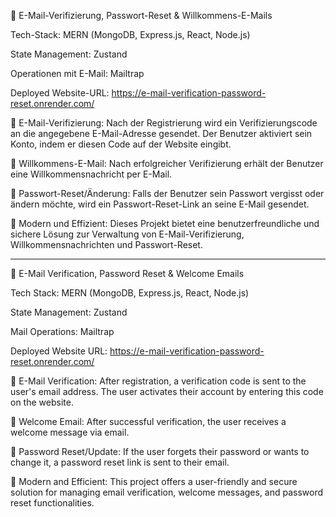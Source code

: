 📧 E-Mail-Verifizierung, Passwort-Reset & Willkommens-E-Mails

Tech-Stack: MERN (MongoDB, Express.js, React, Node.js)

State Management: Zustand

Operationen mit E-Mail: Mailtrap

Deployed Website-URL: https://e-mail-verification-password-reset.onrender.com/

🔹 E-Mail-Verifizierung:
Nach der Registrierung wird ein Verifizierungscode an die angegebene E-Mail-Adresse gesendet. Der Benutzer aktiviert sein Konto, indem er diesen Code auf der Website eingibt.

🔹 Willkommens-E-Mail:
Nach erfolgreicher Verifizierung erhält der Benutzer eine Willkommensnachricht per E-Mail.

🔹 Passwort-Reset/Änderung:
Falls der Benutzer sein Passwort vergisst oder ändern möchte, wird ein Passwort-Reset-Link an seine E-Mail gesendet.

🚀 Modern und Effizient:
Dieses Projekt bietet eine benutzerfreundliche und sichere Lösung zur Verwaltung von E-Mail-Verifizierung, Willkommensnachrichten und Passwort-Reset.



------------------------------------------------------------------------------------------------------------------------------------------------------------------------------------------------------------------------------------------------------



📧 E-Mail Verification, Password Reset & Welcome Emails

Tech Stack: MERN (MongoDB, Express.js, React, Node.js)

State Management: Zustand

Mail Operations: Mailtrap

Deployed Website URL: https://e-mail-verification-password-reset.onrender.com/

🔹 E-Mail Verification: After registration, a verification code is sent to the user's email address. The user activates their account by entering this code on the website.

🔹 Welcome Email: After successful verification, the user receives a welcome message via email.

🔹 Password Reset/Update: If the user forgets their password or wants to change it, a password reset link is sent to their email.

🚀 Modern and Efficient: This project offers a user-friendly and secure solution for managing email verification, welcome messages, and password reset functionalities.
